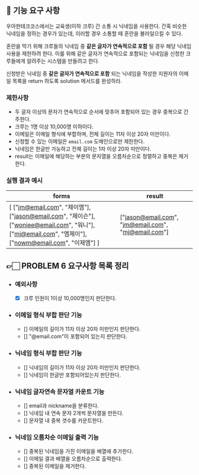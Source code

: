 ## 🚀 기능 요구 사항

우아한테크코스에서는 교육생(이하 크루) 간 소통 시 닉네임을 사용한다. 간혹 비슷한 닉네임을 정하는 경우가 있는데, 이러할 경우 소통할 때 혼란을 불러일으킬 수 있다.

혼란을 막기 위해 크루들의 닉네임 중 **같은 글자가 연속적으로 포함** 될 경우 해당 닉네임 사용을 제한하려 한다. 이를 위해 같은 글자가 연속적으로 포함되는 닉네임을 신청한 크루들에게 알려주는 시스템을 만들려고 한다.


신청받은 닉네임 중 **같은 글자가 연속적으로 포함** 되는 닉네임을 작성한 지원자의 이메일 목록을 return 하도록 solution 메서드를 완성하라.

### 제한사항

- 두 글자 이상의 문자가 연속적으로 순서에 맞추어 포함되어 있는 경우 중복으로 간주한다.
- 크루는 1명 이상 10,000명 이하이다.
- 이메일은 이메일 형식에 부합하며, 전체 길이는 11자 이상 20자 미만이다.
- 신청할 수 있는 이메일은 `email.com` 도메인으로만 제한한다.
- 닉네임은 한글만 가능하고 전체 길이는 1자 이상 20자 미만이다.
- result는 이메일에 해당하는 부분의 문자열을 오름차순으로 정렬하고 중복은 제거한다.

### 실행 결과 예시

| forms | result |
| --- | --- |
| [ ["jm@email.com", "제이엠"], ["jason@email.com", "제이슨"], ["woniee@email.com", "워니"], ["mj@email.com", "엠제이"], ["nowm@email.com", "이제엠"] ] | ["jason@email.com", "jm@email.com", "mj@email.com"] |


## 👉🏻 PROBLEM 6 요구사항 목록 정리

- ### 예외사항
  - [x] 크루 인원이 1이상 10,000명인지 판단한다.

- ### 이메일 형식 부합 판단 기능
  - [] 이메일의 길이가 11자 이상 20자 미만인지 판단한다.
  - [] "@email.com"이 포함되어 있는지 판단한다.

- ### 닉네임 형식 부합 판단 기능
  - [] 닉네임의 길이가 11자 이상 20자 미만인지 판단한다.
  - [] 닉네임이 한글만 포함되어있는지 판단한다.

- ### 닉네임 글자연속 문자열 카운트 기능
  - [] email과 nickname을 분류한다.
  - [] 닉네임 내 연속 문자 2개씩 문자열을 만든다.
  - [] 문자열 내 중복 갯수를 카운트한다.

- ### 닉네임 오름차순 이메일 출력 기능
  - [] 중복된 닉네임을 가진 이메일을 배열에 추가한다.
  - [] 이메일 결과 배열을 오름차순으로 출력한다.
  - [] 중복된 이메일을 제거한다.
